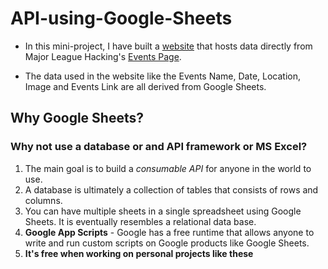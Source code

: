 # API-using-Google-Sheets

- In this mini-project, I have built a [website]([file:///Users/sakshiagarwal/Desktop/GitHub%20Files/API-using-Google-Sheets/index.html](https://mlh-events-dashboard--sakshiagarwal13.repl.co/)) that hosts data directly from Major League Hacking's [Events Page](https://mlh.io/seasons/2024/events). 
* The data used in the website like the Events Name, Date, Location, Image and Events Link are all derived from Google Sheets.

## Why Google Sheets? 
### Why not use a database or and API framework or MS Excel?
1. The main goal is to build a _consumable API_ for anyone in the world to use. 
2. A database is ultimately a collection of tables that consists of rows and columns. 
3. You can have multiple sheets in a single spreadsheet using Google Sheets. It is eventually resembles a relational data base.
4. **Google App Scripts** - Google has a free runtime that allows anyone to write and run custom scripts on Google products like Google Sheets. 
5. **It's free when working on personal projects like these**



